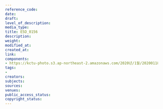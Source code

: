 ```yaml
---
reference_code: 
date: 
draft: 
level_of_description: 
media_type: 
title: E5D_0156
description: 
weight: 
modified_at: 
created_at: 
link: 
components:
- https://kctu-photo.s3.ap-northeast-2.amazonaws.com/2020년/1월/20200118_마사회+고+문중원+기수+죽음의+진상규명과+책임자+처벌을+위한+민주노총+결의대회/E5D_0156.jpg
tags:
- 
creators: 
subjects: 
sources: 
venues: 
public_access_status: 
copyright_status: 
---
```

